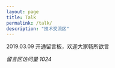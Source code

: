 ```yaml
---
layout: page
title: Talk
permalink: /talk/
description: "技术交流区"
---
```


2019.03.09 开通留言板，欢迎大家畅所欲言


<script src="//cdn1.lncld.net/static/js/3.0.4/av-min.js"></script>
<script src='//unpkg.com/valine/dist/Valine.min.js'></script>
<div id="vcomments"></div>
<script>
    new Valine({
        el: '#vcomments',
        app_id: 'fe97Ym6pMFX5GRY6LQXRO3Uy-gzGzoHsz',  
        app_key: 'sdul8c32zhTdpMUTbMzs4o87', 
        avatar: 'robohash',
        placeholder:'欢迎留言交流',
        pageSize: 10,
        highlight: true,
        notify: false,
        visitor: true,
        meta: ['nick','mail']
    });
</script>

<span id="/talk" class="leancloud-visitors" data-flag-title="Talk">
    <em class="post-meta-item-text">留言区访问量 </em>
    <i class="leancloud-visitors-count">1024</i>
</span>
